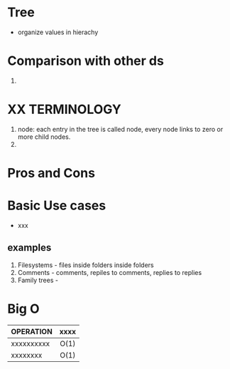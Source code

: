 # Tree

- organize values in hierachy

# Comparison with other ds

1.

# XX TERMINOLOGY

1. node: each entry in the tree is called node, every node links to zero or more child nodes.
2.

# Pros and Cons

# Basic Use cases

- xxx

## examples

1. Filesystems - files inside folders inside folders
2. Comments - comments, repiles to comments, replies to replies
3. Family trees -

# Big O

| OPERATION  | xxxx |
| ---------- | :--: |
| xxxxxxxxxx | O(1) |
| xxxxxxxx   | O(1) |
